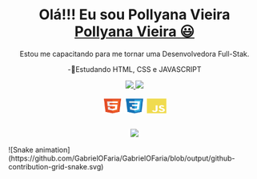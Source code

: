 <div>
  
  <h1 align="center">
    Olá!!! Eu sou Pollyana Vieira 
    <a href="https://www.linkedin.com/in/pollyana-souza-vieira-12b09b237/">Pollyana Vieira 😃️</a>
  </h1>
  
  <p align="center">
    Estou me capacitando para me tornar uma Desenvolvedora Full-Stak.
  </p>
  <p align="center">
    -🌱Estudando HTML, CSS e JAVASCRIPT
  </p>
  
</div>

<div align="center">
  <a href="https://github.com/pollyanavieira">
    <img height="150em" src="https://github-readme-stats.vercel.app/api?username=pollyanavieira&count_private=true&include_all_commits=true&show_icons=true&theme=dracula&hide_border=false&show_owner=true"/>
    <img height="150em" src="https://github-readme-stats.vercel.app/api/top-langs/?username=pollyanavieira&theme=dracula&hide_border=false&&layout=compact"/>
  </a>
</div>

<div align="center" valign="top"><br>

  <img align="center" alt="HTML" height="30" width="40" src="https://raw.githubusercontent.com/devicons/devicon/master/icons/html5/html5-original.svg">
  <img align="center" alt="CSS" height="30" width="40" src="https://raw.githubusercontent.com/devicons/devicon/master/icons/css3/css3-original.svg">
  <img align="center" alt="Js" height="30" width="40" src="https://raw.githubusercontent.com/devicons/devicon/master/icons/javascript/javascript-plain.svg">

</div><br>

<div align="center">
 
  
  <a href="https://www.linkedin.com/in/pollyana-souza-vieira-12b09b237/" target="_blank"><img src="https://img.shields.io/badge/-LinkedIn-%230077B5?style=for-the-badge&logo=linkedin&logoColor=white" target="_blank"></a> 
  
</div>
<div>
    ![Snake animation](https://github.com/GabrielOFaria/GabrielOFaria/blob/output/github-contribution-grid-snake.svg)
</div>
